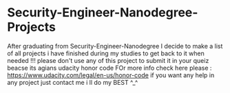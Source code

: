 # Security-Engineer-Nanodegree-Projects
After graduating from Security-Engineer-Nanodegree I decide to make a list of all projects i have finished during my studies to get back to it when needed
!!! please don't use any of this project to submit it in your queiz beacse its agians udacity honor code FOr more info check here please : https://www.udacity.com/legal/en-us/honor-code
if you want any help in any project just contact me i ll do my BEST ^_^
